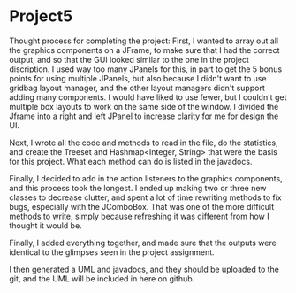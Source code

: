 
# Project5


Thought process for completing the project:
First, I wanted to array out all the graphics components on a JFrame, to 
make sure that I had the correct output, and so that the GUI looked 
similar to the one in the project discription.  I used way too many 
JPanels for this, in part to get the 5 bonus points for using multiple 
JPanels, but also because I didn't want to use gridbag layout manager, 
and the other layout managers didn't support adding many components.  I 
would have liked to use fewer, but I couldn't get multiple box layouts 
to work on the same side of the window.  I divided the Jframe into a 
right and left JPanel to increase clarity for me for design the UI.

Next, I wrote all the code and methods to read in the file, do the 
statistics, and create the Treeset<String> and Hashmap<Integer, String> 
that were the basis for this project.  What each method can do is listed 
in the javadocs.

Finally, I decided to add in the action listeners to the graphics 
components, and this process took the longest.  I ended up making two or 
three new classes to decrease clutter, and spent a lot of time rewriting 
methods to fix bugs, especially with the JComboBox.  That was one of the 
more difficult methods to write, simply because refreshing it was 
different from how I thought it would be.

Finally, I added everything together, and made sure that the outputs 
were identical to the glimpses seen in the project assignment.

I then generated a UML and javadocs, and they should be uploaded to the 
git, and the UML will be included in here on github.

